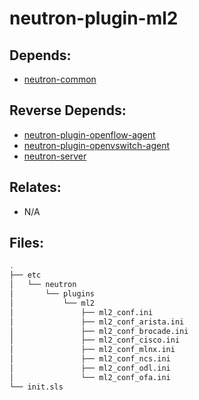 # neutron-plugin-ml2

## Depends:

  -  [neutron-common](/salt/neutron-common)

## Reverse Depends:

  -  [neutron-plugin-openflow-agent](/salt/neutron-plugin-openflow-agent)
  -  [neutron-plugin-openvswitch-agent](/salt/neutron-plugin-openvswitch-agent)
  -  [neutron-server](/salt/neutron-server)

## Relates:

  -  N/A

## Files:

```bash
.
├── etc
│   └── neutron
│       └── plugins
│           └── ml2
│               ├── ml2_conf.ini
│               ├── ml2_conf_arista.ini
│               ├── ml2_conf_brocade.ini
│               ├── ml2_conf_cisco.ini
│               ├── ml2_conf_mlnx.ini
│               ├── ml2_conf_ncs.ini
│               ├── ml2_conf_odl.ini
│               └── ml2_conf_ofa.ini
└── init.sls
```

